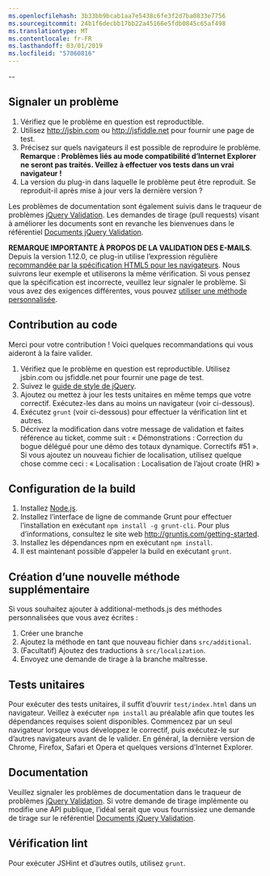 ```yaml
---
ms.openlocfilehash: 3b33bb9bcab1aa7e5438c6fe3f2d7ba0833e7756
ms.sourcegitcommit: 24b1f6decbb17bb22a45166e5fdb0845c65af498
ms.translationtype: MT
ms.contentlocale: fr-FR
ms.lasthandoff: 03/01/2019
ms.locfileid: "57060816"
---
```

--

## <a name="reporting-an-issue"></a>Signaler un problème

1. Vérifiez que le problème en question est reproductible.
2. Utilisez http://jsbin.com ou http://jsfiddle.net pour fournir une page de test.
3. Précisez sur quels navigateurs il est possible de reproduire le problème. **Remarque : Problèmes liés au mode compatibilité d’Internet Explorer ne seront pas traités. Veillez à effectuer vos tests dans un vrai navigateur !**
4. La version du plug-in dans laquelle le problème peut être reproduit. Se reproduit-il après mise à jour vers la dernière version ?

Les problèmes de documentation sont également suivis dans le traqueur de problèmes [jQuery Validation](https://github.com/jzaefferer/jquery-validation/issues).
Les demandes de tirage (pull requests) visant à améliorer les documents sont en revanche les bienvenues dans le référentiel [Documents jQuery Validation](https://github.com/jzaefferer/validation-content).

**REMARQUE IMPORTANTE À PROPOS DE LA VALIDATION DES E-MAILS**. Depuis la version 1.12.0, ce plug-in utilise l’expression régulière [recommandée par la spécification HTML5 pour les navigateurs](https://html.spec.whatwg.org/multipage/forms.html#valid-e-mail-address). Nous suivrons leur exemple et utiliserons la même vérification. Si vous pensez que la spécification est incorrecte, veuillez leur signaler le problème. Si vous avez des exigences différentes, vous pouvez [utiliser une méthode personnalisée](http://jqueryvalidation.org/jQuery.validator.addMethod/).

## <a name="contributing-code"></a>Contribution au code

Merci pour votre contribution ! Voici quelques recommandations qui vous aideront à la faire valider.

1. Vérifiez que le problème en question est reproductible. Utilisez jsbin.com ou jsfiddle.net pour fournir une page de test.
2. Suivez le [guide de style de jQuery](http://contribute.jquery.com/style-guides/js).
3. Ajoutez ou mettez à jour les tests unitaires en même temps que votre correctif. Exécutez-les dans au moins un navigateur (voir ci-dessous).
4. Exécutez `grunt` (voir ci-dessous) pour effectuer la vérification lint et autres.
5. Décrivez la modification dans votre message de validation et faites référence au ticket, comme suit : « Démonstrations : Correction du bogue délégué pour une démo des totaux dynamique. Correctifs #51 ». Si vous ajoutez un nouveau fichier de localisation, utilisez quelque chose comme ceci : « Localisation : Localisation de l’ajout croate (HR) »

## <a name="build-setup"></a>Configuration de la build

1. Installez [Node.js](http://nodejs.org).
2. Installez l’interface de ligne de commande Grunt pour effectuer l’installation en exécutant `npm install -g grunt-cli`. Pour plus d’informations, consultez le site web http://gruntjs.com/getting-started.
3. Installez les dépendances npm en exécutant `npm install`.
4. Il est maintenant possible d’appeler la build en exécutant `grunt`.

## <a name="creating-a-new-additional-method"></a>Création d’une nouvelle méthode supplémentaire

Si vous souhaitez ajouter à additional-methods.js des méthodes personnalisées que vous avez écrites :

1. Créer une branche
2. Ajoutez la méthode en tant que nouveau fichier dans `src/additional`.
3. (Facultatif) Ajoutez des traductions à `src/localization`.
4. Envoyez une demande de tirage à la branche maîtresse.

## <a name="unit-tests"></a>Tests unitaires

Pour exécuter des tests unitaires, il suffit d’ouvrir `test/index.html` dans un navigateur. Veillez à exécuter `npm install` au préalable afin que toutes les dépendances requises soient disponibles.
Commencez par un seul navigateur lorsque vous développez le correctif, puis exécutez-le sur d’autres navigateurs avant de le valider. En général, la dernière version de Chrome, Firefox, Safari et Opera et quelques versions d’Internet Explorer.

## <a name="documentation"></a>Documentation

Veuillez signaler les problèmes de documentation dans le traqueur de problèmes [jQuery Validation](https://github.com/jzaefferer/jquery-validation/issues).
Si votre demande de tirage implémente ou modifie une API publique, l’idéal serait que vous fournissiez une demande de tirage sur le référentiel [Documents jQuery Validation](https://github.com/jzaefferer/validation-content).

## <a name="linting"></a>Vérification lint

Pour exécuter JSHint et d’autres outils, utilisez `grunt`.
